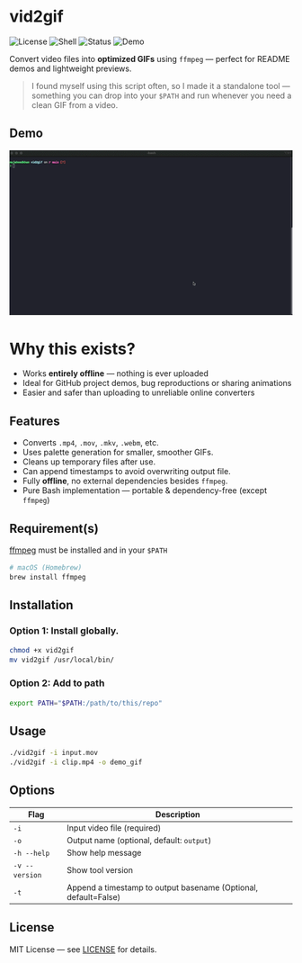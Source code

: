 # vid2gif
![License](https://img.shields.io/badge/license-MIT-green)
![Shell](https://img.shields.io/badge/shell-bash-blue)
![Status](https://img.shields.io/badge/status-stable-brightgreen)
![Demo](https://img.shields.io/badge/demo-available-blueviolet)

Convert video files into **optimized GIFs** using `ffmpeg` — perfect for README demos and lightweight previews.

> I found myself using this script often, so I made it a standalone tool — something you can drop into your `$PATH` and run whenever you need a clean GIF from a video.

## Demo

![Demo GIF](Demo.gif)

# Why this exists?

- Works **entirely offline** — nothing is ever uploaded
- Ideal for GitHub project demos, bug reproductions or sharing animations
- Easier and safer than uploading to unreliable online converters


## Features

- Converts `.mp4`, `.mov`, `.mkv`, `.webm`, etc.
- Uses palette generation for smaller, smoother GIFs.
- Cleans up temporary files after use.
- Can append timestamps to avoid overwriting output file.
- Fully **offline**, no external dependencies besides `ffmpeg`.
- Pure Bash implementation — portable & dependency-free (except `ffmpeg`)

## Requirement(s)

[ffmpeg](https://ffmpeg.org) must be installed and in your `$PATH`

```bash
# macOS (Homebrew)
brew install ffmpeg
```

## Installation

### Option 1: Install globally.
```bash
chmod +x vid2gif
mv vid2gif /usr/local/bin/
```
### Option 2: Add to path
```bash
export PATH="$PATH:/path/to/this/repo"
```

## Usage

```bash
./vid2gif -i input.mov
./vid2gif -i clip.mp4 -o demo_gif
```

## Options

| Flag                | Description                                                           |
|--------------       |----------------------------------------------                         |
| `-i`                | Input video file (required)                                           |
| `-o`                | Output name (optional, default: `output`)                             |
| `-h --help`         | Show help message                                                     |
| `-v --version`      | Show tool version                                                     |
| `-t`                | Append a timestamp to output basename (Optional, default=False)       |



## License

MIT License — see [LICENSE](./LICENSE) for details.